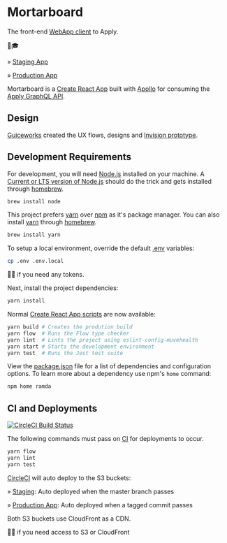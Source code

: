 # Mortarboard
The front-end [WebApp client][app] to Apply.

👋🎓 

&raquo; [Staging App][staging]

&raquo; [Production App][production]

Mortarboard is a [Create React App][cra] built with [Apollo][apollo] for
consuming the [Apply GraphQL API][api].

## Design
[Guiceworks][guiceworks] created the UX flows, designs and [Invision prototype][prototype].

## Development Requirements
For development, you will need [Node.js][node] installed on your machine. A
[Current or LTS version of Node.js][lts] should do the trick and gets installed
through [homebrew][brew].

```sh
brew install node
```

This project prefers [yarn][yarn] over [npm][npm] as it's package manager. You
can also install [yarn][yarn] through [homebrew][brew].

```sh
brew install yarn
```

To setup a local environment, override the default [.env](.env) variables:

```sh
cp .env .env.local
```

:raising_hand_woman: if you need any tokens. 

Next, install the project dependencies:

```sh
yarn install
```

Normal [Create React App scripts][cra_scripts] are now available:

```sh
yarn build # Creates the prodution build
yarn flow  # Runs the Flow type checker
yarn lint  # Lints the project using eslint-config-muvehealth
yarn start # Starts the development environment
yarn test  # Runs the Jest test suite
```

View the [package.json](package.json) file for a list of dependencies and
configuration options. To learn more about a dependency use npm's `home` command:

```sh
npm home ramda
```

## CI and Deployments
[![CircleCI Build Status](https://circleci.com/gh/turingschool/mortarboard/tree/master.svg?style=svg)](https://circleci.com/gh/turingschool/mortarboard/tree/master)

The following commands must pass on [CI][circle] for deployments to occur.

```sh
yarn flow
yarn lint
yarn test
```

[CircleCI][circle] will auto deploy to the S3 buckets:

&raquo; [Staging][staging]: Auto deployed when the master branch passes

&raquo; [Production App][production]: Auto deployed when a tagged commit passes

Both S3 buckets use CloudFront as a CDN.

:raising_hand_man: if you need access to S3 or CloudFront

<!-- Links -->
[api]: https://github.com/turingschool/apply
[apollo]: https://www.apollographql.com/docs/react/
[app]: https://mortarboard.turing.io
[brew]: https://brew.sh
[circle]: https://circleci.com/gh/turingschool/mortarboard
[cra]: https://github.com/facebookincubator/create-react-app/blob/master/packages/react-scripts/template/README.md
[cra_scripts]: https://github.com/facebookincubator/create-react-app/blob/master/packages/react-scripts/template/README.md#available-scripts
[guiceworks]: http://www.guice.works
[lts]: https://github.com/nodejs/Release#nodejs-release-working-group
[node]: https://nodejs.org
[npm]: https://www.npmjs.com/get-npm
[pages]: https://github.com/turingschool/mortarboard/tree/gh-pages
[production]: http://mortarboard.turing.io
[prototype]: https://projects.invisionapp.com//share/87BC70RUV
[staging]: http://mortarboard-staging.turing.io
[yarn]: https://yarnpkg.com

